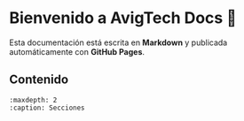 # Bienvenido a AvigTech Docs 🚀

Esta documentación está escrita en **Markdown** y publicada automáticamente con **GitHub Pages**.

## Contenido

```{toctree}
:maxdepth: 2
:caption: Secciones

```
